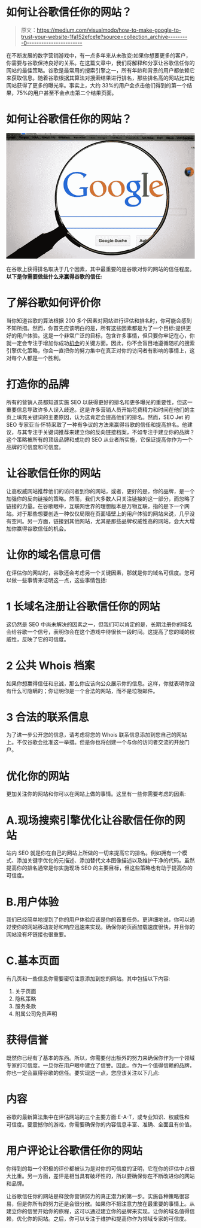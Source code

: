 # 如何让谷歌信任你的网站？

> 原文：<https://medium.com/visualmodo/how-to-make-google-to-trust-your-website-1fa152efce1e?source=collection_archive---------0----------------------->

在不断发展的数字营销游戏中，有一点多年来从未改变:如果你想要更多的客户，你需要与谷歌保持良好的关系。在这篇文章中，我们将解释和分享让谷歌信任你的网站的最佳策略。谷歌是最常用的搜索引擎之一，所有年龄和背景的用户都依赖它来获取信息。随着谷歌根据其算法对搜索结果进行排名，那些排名高的网站比其他网站获得了更多的曝光率。事实上，大约 33%的用户会点击他们得到的第一个结果，75%的用户甚至不会点击第二个结果页面。

# 如何让谷歌信任你的网站？

![](img/c2d55c29f2700aa00d713736e17c9ec4.png)

在谷歌上获得排名取决于几个因素，其中最重要的是谷歌对你的网站的信任程度。**以下是你需要做些什么来赢得谷歌的信任:**

# 了解谷歌如何评价你

当你知道谷歌的算法根据 200 多个因素对网站进行评估和排名时，你可能会感到不知所措。然而，你首先应该明白的是，所有这些因素都是为了一个目标:提供更好的用户体验。这是一个非常广泛的目标，包含许多事情，但只要你牢记在心，你就一定会专注于增加你成功[机会](https://visualmodo.com/mistakes-that-you-need-to-avoid-in-content-marketing-strategy-for-business/)的关键方面。因此，你不会盲目地遵循随机的搜索引擎优化策略，你会一直把你的努力集中在真正对你的访问者有影响的事情上，这对每个人都是一个胜利。

# 打造你的品牌

所有的营销人员都知道实施 SEO 以获得更好的排名和更多曝光的重要性，但这一重要信息导致许多人误入歧途。这是许多营销人员开始花费精力和时间在他们的主页上填充关键词的主要原因，认为这肯定会提高他们的排名。然而，SEO Jet 的 SEO 专家亚当·怀特采取了一种有争议的方法来赢得谷歌的信任和提高排名。他建议，与其专注于关键词推荐来建立你的反向链接档案，不如专注于建立你的品牌？这个策略被所有的顶级品牌和成功的 SEO 从业者所实施，它保证提高你作为一个品牌的可信度和可信度。

# 让谷歌信任你的网站

让高权威网站推荐他们的访问者到你的网站，或者，更好的是，你的品牌，是一个加强你的反向链接的策略。然而，我们大多数人只关注链接的这一部分，而忽略了链接的力量。在谷歌眼中，互联网世界的理想版本是万物互联，指的是下一个网站。对于那些想要创造一种仅仅局限在页面墙壁上的用户体验的网站来说，几乎没有空间。另一方面，链接到其他网站，尤其是那些品牌权威性高的网站，会大大增加你赢得谷歌信任的机会。

# 让你的域名信息可信

在评估你的网站时，谷歌还会考虑另一个关键因素，那就是你的域名可信度。您可以做一些事情来证明这一点，这些事情包括:

# 1 长域名注册让谷歌信任你的网站

这仍然是 SEO 中尚未解决的因素之一，但我们可以肯定的是，长期注册你的域名会给谷歌一个信号，表明你会在这个游戏中待很长一段时间。这提高了您的域的权威性，反映了它的可信度。

# 2 公共 Whois 档案

如果你想赢得信任和忠诚，那么你应该向公众展示你的信息。这样，你就表明你没有什么可隐瞒的；你证明你是一个合法的网站，而不是垃圾邮件。

# 3 合法的联系信息

为了进一步公开您的信息，请考虑将您的 Whois 联系信息添加到您自己的网站上。不仅谷歌会批准这一举措。但是你也将创建一个与你的访问者交流的开放门户。

# 优化你的网站

更加关注你的网站和你可以在网站上做的事情。这里有一些你需要考虑的因素:

# A.现场搜索引擎优化让谷歌信任你的网站

站内 SEO 就是你在自己的网站上所做的一切来提高它的排名。例如拥有一个模式、添加关键字优化的元描述、添加替代文本图像描述以及维护干净的代码。虽然提高你的排名通常是你实施现场 SEO 的主要目标，但这些策略也有助于提高你的可信度。

# B.用户体验

我们已经简单地提到了你的用户体验应该是你的首要任务。更详细地说，你可以通过使你的网站移动友好和响应迅速来实现。确保你的页面加载速度很快，并且你的网站没有坏链接也很重要。

# C.基本页面

有几页和一些信息你需要密切注意添加到您的网站。其中包括以下内容:

1.  关于页面
2.  隐私策略
3.  服务条款
4.  附属公司免责声明

# 获得信誉

既然你已经有了基本的东西。所以，你需要付出额外的努力来确保你作为一个领域专家的可信度。一旦你在用户眼中建立了信誉。因此，作为一个值得信赖的品牌，你也一定会赢得谷歌的信任。要实现这一点，您应该关注以下几点:

# 内容

谷歌的最新算法集中在评估网站的三个主要方面:E-A-T，或专业知识、权威性和可信度。要震撼你的游戏，你需要确保你的内容信息丰富、准确、全面且有价值。

# 用户评论让谷歌信任你的网站

你得到的每一个积极的评价都被认为是对你的可信度的证明，它在你的评估中占很大比重。另一方面，差评是相当具有破坏性的，所以要确保你在不断改进你的网站和品牌。

让谷歌信任你的网站是释放你营销努力的真正潜力的第一步。实施各种策略很容易，但是你所有的努力还是会很分散。如果你不把注意力放在最重要的事情上。从建立你的信誉开始你的旅程，这可以通过建立你的品牌来实现。让你的域名值得信赖，优化你的网站。之后，你可以专注于维护和提高你作为领域专家的可信度。